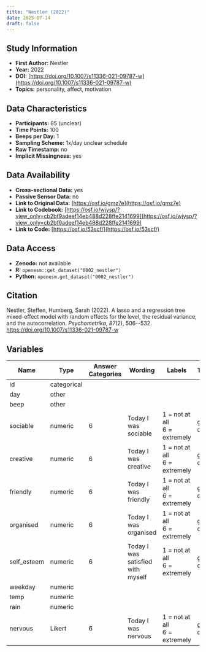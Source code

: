 ```yaml
---
title: "Nestler (2022)"
date: 2025-07-14
draft: false
---
```



## Study Information

- **First Author:** Nestler
- **Year:** 2022
- **DOI:** [https://doi.org/10.1007/s11336-021-09787-w](https://doi.org/10.1007/s11336-021-09787-w)
- **Topics:** personality, affect, motivation

## Data Characteristics

- **Participants:** 85 (unclear)
- **Time Points:** 100
- **Beeps per Day:** 1
- **Sampling Scheme:** 1x/day unclear schedule
- **Raw Timestamp:** no
- **Implicit Missingness:** yes

## Data Availability

- **Cross-sectional Data:** yes
- **Passive Sensor Data:** no
- **Link to Original Data:** [https://osf.io/gmz7e](https://osf.io/gmz7e)
- **Link to Codebook:** [https://osf.io/wjysp/?view_only=cb2bf9adeef14eb488d228ffe2141699](https://osf.io/wjysp/?view_only=cb2bf9adeef14eb488d228ffe2141699)
- **Link to Code:** [https://osf.io/53scf/](https://osf.io/53scf/)

## Data Access

- **Zenodo:** not available
- **R:** `openesm::get_dataset("0002_nestler")`
- **Python:** `openesm.get_dataset("0002_nestler")`



## Citation

Nestler, Steffen, Humberg, Sarah (2022). A lasso and a regression tree mixed-effect model with random effects for the level, the residual variance, and the autocorrelation. *Psychometrika*, *87*(2), 506--532. https://doi.org/10.1007/s11336-021-09787-w



## Variables

| Name | Type | Answer Categories | Wording | Labels | Transformation | Source | Assessment Type | Construct | Comments |
|------|------|------------------|---------|--------|----------------|--------|----------------|----------|----------|
| id | categorical |  |  |  |  |  | Daily |  |  |
| day | other |  |  |  |  |  | Daily |  |  |
| beep | other |  |  |  |  |  | Daily |  |  |
| sociable | numeric | 6 | Today I was sociable | 1 = not at all<br>6 = extremely | grand-mean centered |  | Daily |  |  |
| creative | numeric | 6 | Today I was creative | 1 = not at all<br>6 = extremely | grand-mean centered |  | Daily |  |  |
| friendly | numeric | 6 | Today I was friendly | 1 = not at all<br>6 = extremely | grand-mean centered |  | Daily |  |  |
| organised | numeric | 6 | Today I was organised | 1 = not at all<br>6 = extremely | grand-mean centered |  | Daily |  |  |
| self_esteem | numeric | 6 | Today I was satisfied with myself | 1 = not at all<br>6 = extremely | grand-mean centered | Rosenberg Self-Esteem Scale | Daily |  |  |
| weekday | numeric |  |  |  |  |  | Daily |  |  |
| temp | numeric |  |  |  |  |  | Daily |  |  |
| rain | numeric |  |  |  |  |  | Daily |  |  |
| nervous | Likert | 6 | Today I was nervous | 1 = not at all<br>6 = extremely | grand-mean centered |  | Daily |  |  |

